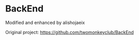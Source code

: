 # BackEnd

Modified and enhanced by alishojaeix

Original project: https://github.com/twomonkeyclub/BackEnd
